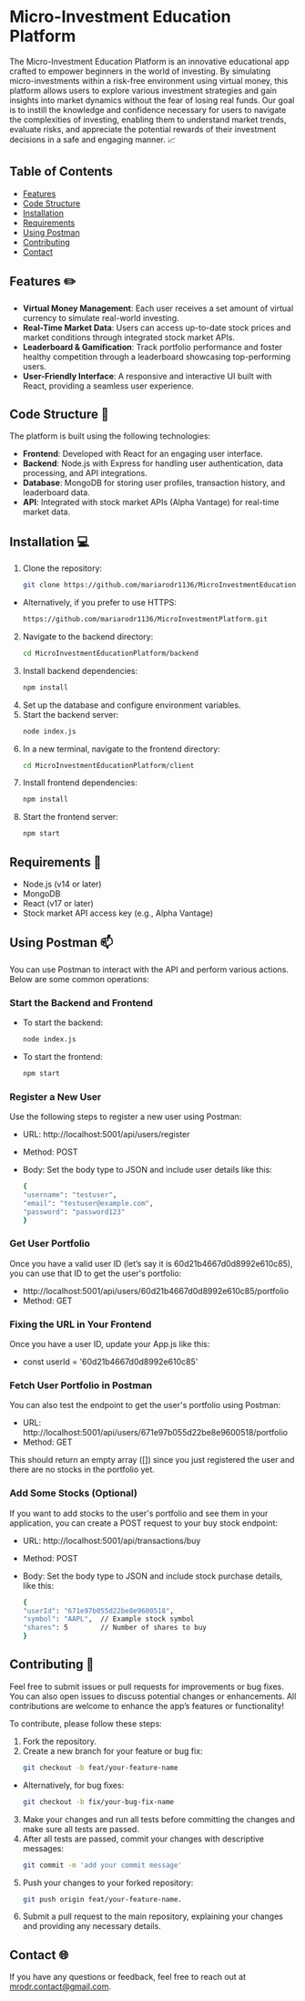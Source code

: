 # Micro-Investment Education Platform

The Micro-Investment Education Platform is an innovative educational app crafted to empower beginners in the world of investing. By simulating micro-investments within a risk-free environment using virtual money, this platform allows users to explore various investment strategies and gain insights into market dynamics without the fear of losing real funds. Our goal is to instill the knowledge and confidence necessary for users to navigate the complexities of investing, enabling them to understand market trends, evaluate risks, and appreciate the potential rewards of their investment decisions in a safe and engaging manner. 📈

## Table of Contents
- [Features](#features)
- [Code Structure](#code-structure)
- [Installation](#installation)
- [Requirements](#requirements)
- [Using Postman](#using-postman)
- [Contributing](#contributing)
- [Contact](#contact)

## Features ✏️

- **Virtual Money Management**: Each user receives a set amount of virtual currency to simulate real-world investing.
- **Real-Time Market Data**: Users can access up-to-date stock prices and market conditions through integrated stock market APIs.
- **Leaderboard & Gamification**: Track portfolio performance and foster healthy competition through a leaderboard showcasing top-performing users.
- **User-Friendly Interface**: A responsive and interactive UI built with React, providing a seamless user experience.

## Code Structure 🔌

The platform is built using the following technologies:

- **Frontend**: Developed with React for an engaging user interface.
- **Backend**: Node.js with Express for handling user authentication, data processing, and API integrations.
- **Database**: MongoDB for storing user profiles, transaction history, and leaderboard data.
- **API**: Integrated with stock market APIs (Alpha Vantage) for real-time market data.

## Installation 💻

1. Clone the repository:
   ```bash
   git clone https://github.com/mariarodr1136/MicroInvestmentEducationPlatform.git
- Alternatively, if you prefer to use HTTPS:
   ```bash
   https://github.com/mariarodr1136/MicroInvestmentPlatform.git

2. Navigate to the backend directory:
   ```bash
   cd MicroInvestmentEducationPlatform/backend
3. Install backend dependencies:
   ```bash
   npm install
4. Set up the database and configure environment variables.
5. Start the backend server:
   ```bash
   node index.js
6. In a new terminal, navigate to the frontend directory:
   ```bash
   cd MicroInvestmentEducationPlatform/client
7. Install frontend dependencies:
   ```bash
   npm install
8. Start the frontend server:
   ```bash
   npm start

## Requirements 📌
- Node.js (v14 or later)
- MongoDB
- React (v17 or later)
- Stock market API access key (e.g., Alpha Vantage)

## Using Postman 📫

You can use Postman to interact with the API and perform various actions. Below are some common operations:

### Start the Backend and Frontend

- To start the backend:
  ```bash
  node index.js
- To start the frontend:
   ```bash
   npm start
   
### Register a New User
Use the following steps to register a new user using Postman:

- URL: http://localhost:5001/api/users/register
- Method: POST
- Body: Set the body type to JSON and include user details like this:
  
   ```bash
  {
  "username": "testuser",
  "email": "testuser@example.com",
  "password": "password123"
  }

### Get User Portfolio
Once you have a valid user ID (let’s say it is 60d21b4667d0d8992e610c85), you can use that ID to get the user's portfolio:

- http://localhost:5001/api/users/60d21b4667d0d8992e610c85/portfolio
- Method: GET

### Fixing the URL in Your Frontend
Once you have a user ID, update your App.js like this:

- const userId = '60d21b4667d0d8992e610c85'

### Fetch User Portfolio in Postman
You can also test the endpoint to get the user's portfolio using Postman:

- URL: http://localhost:5001/api/users/671e97b055d22be8e9600518/portfolio
- Method: GET

This should return an empty array ([]) since you just registered the user and there are no stocks in the portfolio yet.

### Add Some Stocks (Optional)
If you want to add stocks to the user's portfolio and see them in your application, you can create a POST request to your buy stock endpoint:

- URL: http://localhost:5001/api/transactions/buy
- Method: POST
- Body: Set the body type to JSON and include stock purchase details, like this:

   ```bash
   {
  "userId": "671e97b055d22be8e9600518",
  "symbol": "AAPL",  // Example stock symbol
  "shares": 5        // Number of shares to buy
   }

## Contributing 📖
Feel free to submit issues or pull requests for improvements or bug fixes. You can also open issues to discuss potential changes or enhancements. All contributions are welcome to enhance the app’s features or functionality!

To contribute, please follow these steps:

1. Fork the repository.
2. Create a new branch for your feature or bug fix:
   ```bash
   git checkout -b feat/your-feature-name
- Alternatively, for bug fixes:
   ```bash
   git checkout -b fix/your-bug-fix-name
3. Make your changes and run all tests before committing the changes and make sure all tests are passed.
4. After all tests are passed, commit your changes with descriptive messages:
   ```bash
   git commit -m 'add your commit message'
5. Push your changes to your forked repository:
   ```bash
   git push origin feat/your-feature-name.
6. Submit a pull request to the main repository, explaining your changes and providing any necessary details.

## Contact 🌐
If you have any questions or feedback, feel free to reach out at [mrodr.contact@gmail.com](mailto:mrodr.contact@gmail.com).

